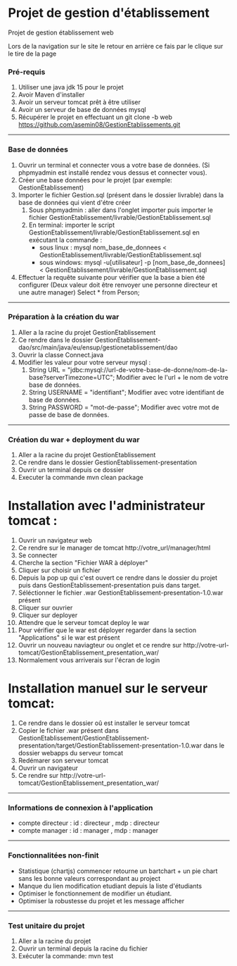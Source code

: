 # Projet de gestion d'établissement

Projet de gestion établissement web 

Lors de la navigation sur le site le retour en arrière ce fais par le clique sur le tire de la page




### Pré-requis
 1. Utiliser une java jdk 15 pour le projet
 2. Avoir Maven d'installer
 3. Avoir un serveur tomcat prêt à être utiliser 
 4. Avoir un serveur de base de données mysql
 5. Récupérer le projet en effectuant un git clone -b web https://github.com/asemin08/GestionEtablissements.git
    
---
### Base de données
    
1. Ouvrir un terminal et connecter vous a votre base de données. (Si phpmyadmin est installé rendez vous dessus et connecter vous).
2. Créer une base données pour le projet (par exemple: GestionEtablissement)
3. Importer le fichier Gestion.sql (présent dans le dossier livrable) dans la base de données qui vient d'étre créer 
      1. Sous phpmyadmin : aller dans l'onglet importer puis importer le fichier GestionEtablissement/livrable/GestionEtablissement.sql
      2. En terminal: importer le script GestionEtablissement/livrable/GestionEtablissement.sql en exécutant la commande : 
         * sous linux : mysql nom_base_de_donnees < GestionEtablissement/livrable/GestionEtablissement.sql
         * sous windows: mysql -u[utilisateur] -p [nom_base_de_donnees] < GestionEtablissement/livrable/GestionEtablissement.sql
4. Effectuer la requête suivante pour vérifier que la base a bien été configurer (Deux valeur doit être renvoyer une personne directeur et une autre manager)
         Select * from Person; 
---

### Préparation à la création du war 

1. Aller a la racine du projet GestionEtablissement
2. Ce rendre dans le dossier GestionEtablissement-dao/src/main/java/eu/ensup/gestionetablissement/dao
3. Ouvrir la classe Connect.java
4. Modifier les valeur pour votre serveur mysql : 
    1. String URL = "jdbc:mysql://url-de-votre-base-de-donne/nom-de-la-base?serverTimezone=UTC"; Modifier avec le l'url + le nom de votre base de données.
    2. String USERNAME = "identifiant"; Modifier avec votre identifiant de base de données.
    3. String PASSWORD = "mot-de-passe";  Modifier avec votre mot de passe de base de données.

---

### Création du war + deployment du war

1. Aller a la racine du projet GestionEtablissement
2. Ce rendre dans le dossier GestionEtablissement-presentation
3. Ouvrir un terminal depuis ce dossier
4. Executer la commande mvn clean package
    
    
# Installation avec l'administrateur tomcat :
1. Ouvrir un navigateur web 
2. Ce rendre sur le manager de tomcat http://votre_url/manager/html
3. Se connecter
4. Cherche la section "Fichier WAR à déployer"
5. Cliquer sur choisir un fichier
6. Depuis la pop up qui c'est ouvert ce rendre dans le dossier du projet puis dans GestionEtablissement-presentation puis dans target. 
7. Séléctionner le fichier .war GestionEtablissement-presentation-1.0.war présent
8. Cliquer sur ouvrier
9. Cliquer sur deployer
10. Attendre que le serveur tomcat deploy le war
11. Pour vérifier que le war est déployer regarder dans la section "Applications" si le war est présent
12. Ouvrir un nouveau naviagteur ou onglet et ce rendre sur http://votre-url-tomcat/GestionEtablissement_presentation_war/
13. Normalement vous arriverais sur l'écran de login

# Installation manuel sur le serveur tomcat:
1. Ce rendre dans le dossier oû est installer le serveur tomcat
2. Copier le fichier .war présent dans GestionEtablissement/GestionEtablissement-presentation/target/GestionEtablissement-presentation-1.0.war dans le dossier webapps du serveur tomcat
3. Redémarer son serveur tomcat
4. Ouvrir un navigateur 
5. Ce rendre sur http://votre-url-tomcat/GestionEtablissement_presentation_war/
---

### Informations de connexion à l'application

* compte directeur : id : directeur , mdp : directeur 
* compte manager : id : manager , mdp : manager 
---



### Fonctionnalitées non-finit

* Statistique (chartjs) commencer retourne un bartchart + un pie chart sans les bonne valeurs correspondant au project
* Manque du lien modification etudiant depuis la liste d'étudiants
* Optimiser le fonctionnement de modifier un étudiant.
* Optimiser la robustesse du projet et les message afficher
---
### Test unitaire du projet
1. Aller a la racine du projet
2. Ouvrir un terminal depuis la racine du fichier
3. Exécuter la commande: mvn test
